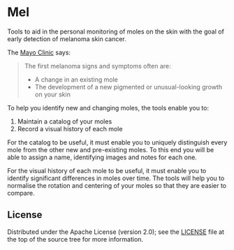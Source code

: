 Mel
===

Tools to aid in the personal monitoring of moles on the skin with the goal of early detection of melanoma skin cancer.

The [Mayo Clinic](1) says:
> The first melanoma signs and symptoms often are:
>
> - A change in an existing mole
> - The development of a new pigmented or unusual-looking growth on your skin

To help you identify new and changing moles, the tools enable you to:

1. Maintain a catalog of your moles
2. Record a visual history of each mole

For the catalog to be useful, it must enable you to uniquely distinguish every mole from the other new and pre-existing moles. To this end you will be able to assign a name, identifying images and notes for each one.

For the visual history of each mole to be useful, it must enable you to identify significant differences in moles over time. The tools will help you to normalise the rotation and centering of your moles so that they are easier to compare.

[1]: (http://www.mayoclinic.org/diseases-conditions/melanoma/basics/symptoms/con-20026009)

License
-------

Distributed under the Apache License (version 2.0); see the [LICENSE](LICENSE) file at the top of the source tree for more information.
